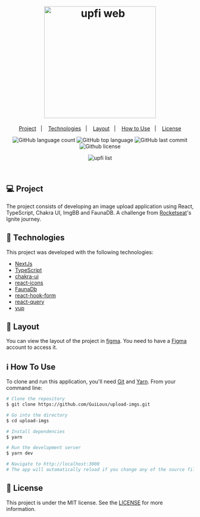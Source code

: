 <h1 align="center">
  <img alt="upfi web" src="https://user-images.githubusercontent.com/64620879/137833235-b77a20bc-36fb-40a9-b289-1d2382215ff7.png" style="width: 300px;">
</h1>

<p align="center">
  <a href="#-project">Project</a>&nbsp;&nbsp;&nbsp;|&nbsp;&nbsp;&nbsp;
  <a href="#-technologies">Technologies</a>&nbsp;&nbsp;&nbsp;|&nbsp;&nbsp;&nbsp;
  <a href="#-layout">Layout</a>&nbsp;&nbsp;&nbsp;|&nbsp;&nbsp;&nbsp;
  <a href="#-how-to-use">How to Use</a>&nbsp;&nbsp;&nbsp;|&nbsp;&nbsp;&nbsp;
  <a href="#-license">License</a>
</p>

<p align="center">
  <img alt="GitHub language count" src="https://img.shields.io/github/languages/count/felipeferrarini/ignite-challange2-image-upload">

  <img alt="GitHub top language" src="https://img.shields.io/github/languages/top/felipeferrarini/ignite-challange2-image-upload">

  <img alt="GitHub last commit" src="https://img.shields.io/github/last-commit/felipeferrarini/ignite-challange2-image-upload">

  <img alt="Github license" src="https://img.shields.io/github/license/felipeferrarini/ignite-challange2-image-upload">
</p>

<p align="center">
  <img alt="upfi list" src="https://user-images.githubusercontent.com/64620879/137833693-9980c8a2-df4b-4cc7-999d-5397062a746c.png">
</p>

<br/>

## 💻 Project

The project consists of developing an image upload application using React, TypeScript, Chakra UI, ImgBB and FaunaDB. A challenge from [Rocketseat](https://rocketseat.com.br/)'s Ignite journey.

## 🚀 Technologies

This project was developed with the following technologies:

- [NextJs](https://nextjs.org/)
- [TypeScript](https://www.typescriptlang.org/)
- [chakra-ui](https://chakra-ui.com/)
- [react-icons](https://react-icons.github.io/react-icons/)
- [FaunaDb](https://fauna.com/)
- [react-hook-form](https://react-hook-form.com/)
- [react-query](https://react-query.tanstack.com/)
- [yup](https://github.com/jquense/yup)

## 🔖 Layout

You can view the layout of the project in [figma](<https://www.figma.com/file/ESAf707w3g7bf5KUuhba8M/Desafio-2-M%C3%B3dulo-4-ReactJS-(Copy)?node-id=29%3A4>). You need to have a [Figma](https://www.figma.com/) account to access it.

## ℹ️ How To Use

To clone and run this application, you'll need [Git](https://git-scm.com) and [Yarn](https://legacy.yarnpkg.com). From your command line:

```bash
# Clone the repository
$ git clone https://github.com/GuiLous/upload-imgs.git

# Go into the directory
$ cd upload-imgs

# Install dependencies
$ yarn

# Run the development server
$ yarn dev

# Navigate to http://localhost:3000
# The app will automatically reload if you change any of the source files.
```

## 📄 License

This project is under the MIT license. See the [LICENSE](LICENSE.md) for more information.
